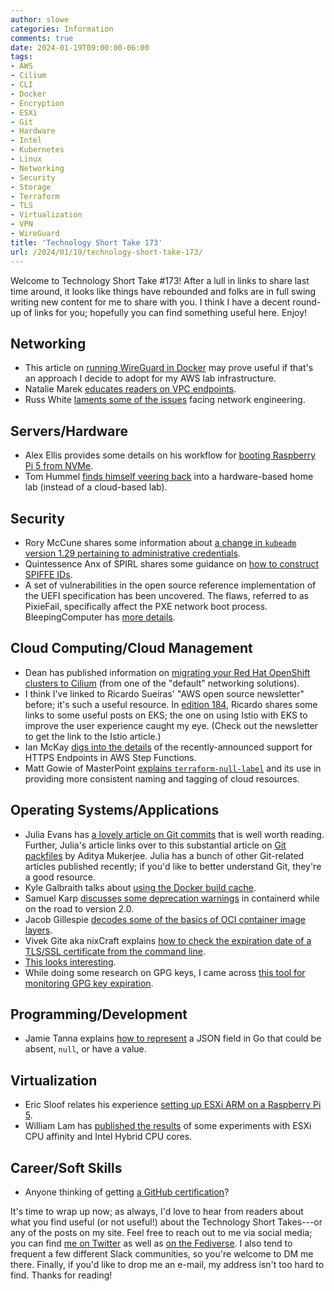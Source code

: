 ```yaml
---
author: slowe
categories: Information
comments: true
date: 2024-01-19T09:00:00-06:00
tags:
- AWS
- Cilium
- CLI
- Docker
- Encryption
- ESXi
- Git
- Hardware
- Intel
- Kubernetes
- Linux
- Networking
- Security
- Storage
- Terraform
- TLS
- Virtualization
- VPN
- WireGuard
title: 'Technology Short Take 173'
url: /2024/01/19/technology-short-take-173/
---
```


Welcome to Technology Short Take #173! After a lull in links to share last time around, it looks like things have rebounded and folks are in full swing writing new content for me to share with you. I think I have a decent round-up of links for you; hopefully you can find something useful here. Enjoy!<!--more-->

## Networking

* This article on [running WireGuard in Docker][link-8] may prove useful if that's an approach I decide to adopt for my AWS lab infrastructure. 
* Natalie Marek [educates readers on VPC endpoints][link-13].
* Russ White [laments some of the issues][link-19] facing network engineering.

## Servers/Hardware

* Alex Ellis provides some details on his workflow for [booting Raspberry Pi 5 from NVMe][link-10].
* Tom Hummel [finds himself veering back][link-11] into a hardware-based home lab (instead of a cloud-based lab).

## Security

* Rory McCune shares some information about [a change in `kubeadm` version 1.29 pertaining to administrative credentials][link-4].
* Quintessence Anx of SPIRL shares some guidance on [how to construct SPIFFE IDs][link-5].
* A set of vulnerabilities in the open source reference implementation of the UEFI specification has been uncovered. The flaws, referred to as PixieFail, specifically affect the PXE network boot process. BleepingComputer has [more details][link-22].

## Cloud Computing/Cloud Management

* Dean has published information on [migrating your Red Hat OpenShift clusters to Cilium][link-6] (from one of the "default" networking solutions).
* I think I've linked to Ricardo Sueiras' "AWS open source newsletter" before; it's such a useful resource. In [edition 184][link-14], Ricardo shares some links to some useful posts on EKS; the one on using Istio with EKS to improve the user experience caught my eye. (Check out the newsletter to get the link to the Istio article.)
* Ian McKay [digs into the details][link-16] of the recently-announced support for HTTPS Endpoints in AWS Step Functions.
* Matt Gowie of MasterPoint [explains `terraform-null-label`][link-24] and its use in providing more consistent naming and tagging of cloud resources.

## Operating Systems/Applications

* Julia Evans has [a lovely article on Git commits][link-1] that is well worth reading. Further, Julia's article links over to this substantial article on [Git packfiles][link-2] by Aditya Mukerjee. Julia has a bunch of other Git-related articles published recently; if you'd like to better understand Git, they're a good resource.
* Kyle Galbraith talks about [using the Docker build cache][link-3].
* Samuel Karp [discusses some deprecation warnings][link-12] in containerd while on the road to version 2.0.
* Jacob Gillespie [decodes some of the basics of OCI container image layers][link-15].
* Vivek Gite aka nixCraft explains [how to check the expiration date of a TLS/SSL certificate from the command line][link-17].
* [This looks interesting][link-18].
* While doing some research on GPG keys, I came across [this tool for monitoring GPG key expiration][link-21].

## Programming/Development

* Jamie Tanna explains [how to represent][link-23] a JSON field in Go that could be absent, `null`, or have a value.

## Virtualization

* Eric Sloof relates his experience [setting up ESXi ARM on a Raspberry Pi 5][link-7].
* William Lam has [published the results][link-20] of some experiments with ESXi CPU affinity and Intel Hybrid CPU cores.

## Career/Soft Skills

* Anyone thinking of getting [a GitHub certification][link-9]?

It's time to wrap up now; as always, I'd love to hear from readers about what you find useful (or not useful!) about the Technology Short Takes---or any of the posts on my site. Feel free to reach out to me via social media; you can find [me on Twitter][link-99] as well as [on the Fediverse][link-30]. I also tend to frequent a few different Slack communities, so you're welcome to DM me there. Finally, if you'd like to drop me an e-mail, my address isn't too hard to find. Thanks for reading!

[link-1]: https://jvns.ca/blog/2024/01/05/do-we-think-of-git-commits-as-diffs--snapshots--or-histories/
[link-2]: https://codewords.recurse.com/issues/three/unpacking-git-packfiles
[link-3]: https://depot.dev/blog/faster-builds-with-docker-caching
[link-4]: https://raesene.github.io/blog/2024/01/06/when-is-admin-not-admin/
[link-5]: https://www.spirl.com/blog/how-to-construct-spiffe-ids/
[link-6]: https://veducate.co.uk/migrate-red-hat-openshiftsdn-ovn-kubernetes-cilium/
[link-7]: https://www.ntpro.nl/blog/archives/3752-Setting-Up-ESXi-ARM-on-the-Raspberry-Pi-5.html
[link-8]: https://www.nikitakazakov.com/wireguard-vpn-in-docker
[link-9]: https://github.blog/2024-01-08-github-certifications-are-generally-available/
[link-10]: https://blog.alexellis.io/booting-the-raspberry-pi-5-from-nvme/
[link-11]: https://tomhummel.com/posts/homelab-2023/
[link-12]: https://samuel.karp.dev/blog/2024/01/deprecation-warnings-in-containerd-getting-ready-for-2.0/
[link-13]: https://dev.to/aws-builders/lets-talk-about-aws-vpc-endpoints-2bj
[link-14]: https://community.aws/content/2arO7cYup4ShOVguSMZfHt9WgJa/aws-open-source-newsletter-184
[link-15]: https://depot.dev/blog/building-container-layers-from-scratch
[link-16]: https://onecloudplease.com/blog/https-endpoints-and-more-tricks-with-aws-step-functions
[link-17]: https://www.cyberciti.biz/faq/find-check-tls-ssl-certificate-expiry-date-from-linux-unix/
[link-18]: https://klog.jotaen.net/
[link-19]: https://rule11.tech/making-networking-cool-again-2/
[link-20]: https://williamlam.com/2024/01/experimenting-with-esxi-cpu-affinity-and-intel-hybrid-cpu-cores.html
[link-21]: https://jasonaowen.net/blog/2021/Jan/04/monitoring-gpg-key-expiration/
[link-22]: https://www.bleepingcomputer.com/news/security/pixiefail-flaws-impact-pxe-network-boot-in-enterprise-systems/
[link-23]: https://www.jvt.me/posts/2024/01/09/go-json-nullable/
[link-24]: https://masterpoint.io/updates/terraform-null-label/
[link-30]: https://fosstodon.org/@scottslowe
[link-99]: https://twitter.com/scott_lowe
